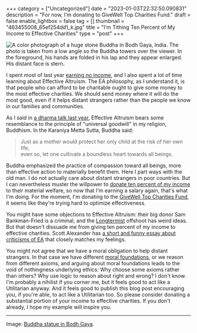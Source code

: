 +++
category = ["Uncategorized"]
date = "2023-01-03T22:32:50.090831"
description = "For now, I'm donating to GiveWell Top Charities Fund."
draft = false
enable_lightbox = false
tag = []
thumbnail = "463455008_65ef254dd1_k.jpg"
title = "I'm Tithing Ten Percent of My Income to Effective Charities"
type = "post"
+++

![A color photograph of a huge stone Buddha in Bodh Gaya, India. The photo is taken from a low angle so the Buddha towers over the viewer. In the foreground, his hands are folded in his lap and they appear enlarged. His distant face is stern.](463455008_65ef254dd1_k.jpg)

I spent most of last year [earning no income](/after-244-days-off/), and I also spent a lot of time learning about Effective Altruism. The EA philosophy, as I understand it, is that people who can afford to be charitable ought to give some money to the most effective charities. We should send money where it will do the most good, even if it helps distant strangers rather than the people we know in our families and communities.

As I said in [a dharma talk last year](/give-something-away-to-a-stranger/), Effective Altruism bears some resemblance to the principle of "universal goodwill" in my religion, Buddhism. In the Karaniya Metta Sutta, Buddha said:

> Just as a mother would protect her only child at the risk of her own life,<br>
> even so, let one cultivate a boundless heart towards all beings.<br>

Buddha emphasized the practice of compassion toward all beings, more than effective action to materially benefit them. Here I part ways with the old man. I do not actually care about distant strangers in poor countries. But I can nevertheless muster the willpower to [donate ten percent of my income](https://www.givingwhatwecan.org/pledge) to their material welfare, so now that I'm earning a salary again, that's what I'm doing. For the moment, I'm donating to the [GiveWell Top Charities Fund](https://www.givewell.org/top-charities-fund), it seems like they're trying hard to optimize effectiveness.

You might have some objections to Effective Altruism: their big donor Sam Bankman-Fried is a criminal, and the [Longtermist](https://en.wikipedia.org/wiki/Longtermism) offshoot has weird ideas. But that doesn't dissuade me from giving ten percent of my income to effective charities. Scott Alexander has [a short and funny essay about criticisms of EA](https://astralcodexten.substack.com/p/effective-altruism-as-a-tower-of) that closely matches my feelings.

You might not agree that we have a moral obligation to help distant strangers. In that case we have different [moral foundations](https://en.wikipedia.org/wiki/Moral_foundations_theory), or we reason from different axioms, and arguing about moral foundations leads to the void of nothingness underlying ethics: Why choose some axioms rather than others? Why use logic to reason about right and wrong? I don't know. I'm probably a nihilist if you corner me, but it feels good to act like a Utilitarian anyway. And it feels good to publish this blog post encouraging you, if you're able, to act like a Utilitarian too. So please consider donating a substantial portion of your income to effective charities. If you don't already, I hope my example will inspire you.

***

Image: [Buddha statue in Bodh Gaya](https://www.flickr.com/photos/emptysquare/463455008/).
